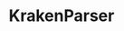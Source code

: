 ---
title: "KrakenParser"
excerpt: "<b>About:</b> Tool to process Kraken2 reports and convert them into CSV format
<br/><b>Status:</b> Released<br/>[![Pepy Total Downloads](https://img.shields.io/pepy/dt/krakenparser?style=flat&logoColor=white&label=Downloads&color=blue)](https://pepy.tech/projects/krakenparser) [![PyPI - Version](https://img.shields.io/pypi/v/krakenparser?label=PyPI&color=green)](https://pypi.org/project/krakenparser/) [![GitHub Repo stars](https://img.shields.io/github/stars/popoviilab/krakenparser)](https://github.com/PopovIILab/KrakenParser/stargazers)<br/><img src='/images/tools/krakenparser.png' width='500px'>"
collection: tools
external_url: https://github.com/PopovIILab/KrakenParser
---